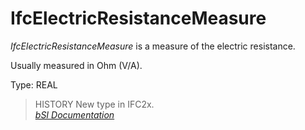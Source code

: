 IfcElectricResistanceMeasure
============================
_IfcElectricResistanceMeasure_ is a measure of the electric resistance.  
  
Usually measured in Ohm (V/A).  
  
Type: REAL  
  
> HISTORY  New type in IFC2x.  
[ _bSI
Documentation_](https://standards.buildingsmart.org/IFC/DEV/IFC4_2/FINAL/HTML/schema/ifcmeasureresource/lexical/ifcelectricresistancemeasure.htm)


